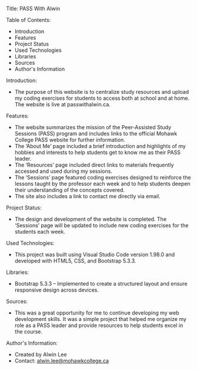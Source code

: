 Title: PASS With Alwin

Table of Contents: 
- Introduction 
- Features 
- Project Status 
- Used Technologies 
- Libraries
- Sources 
- Author's Information

Introduction:
- The purpose of this website is to centralize study resources and upload my coding exercises for students to access both at school and at home. The website is live at passwithalwin.ca.

Features:
- The website summarizes the mission of the Peer-Assisted Study Sessions (PASS) program and includes links to the official Mohawk College PASS website for further information.
- The ‘About Me’ page included a brief introduction and highlights of my hobbies and interests to help students get to know me as their PASS leader.
- The ‘Resources’ page included direct links to materials frequently accessed and used during my sessions.
- The ‘Sessions’ page featured coding exercises designed to reinforce the lessons taught by the professor each week and to help students deepen their understanding of the concepts covered.
- The site also includes a link to contact me directly via email.

Project Status:
- The design and development of the website is completed. The ‘Sessions’ page will be updated to include new coding exercises for the students each week. 

Used Technologies:
- This project was built using Visual Studio Code version 1.98.0 and developed with HTML5, CSS, and Bootstrap 5.3.3.

Libraries:
- Bootstrap 5.3.3 – Implemented to create a structured layout and ensure responsive design across devices.

Sources:
- This was a great opportunity for me to continue developing my web development skills. It was a simple project that helped me organize my role as a PASS leader and provide resources to help students excel in the course.

Author's Information:
- Created by Alwin Lee
- Contact: alwin.lee@mohawkcollege.ca
